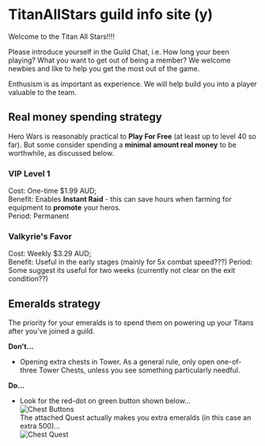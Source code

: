 # TitanAllStars guild info site (y)
Welcome to the Titan All Stars!!!!

Please introduce yourself in the Guild Chat, i.e. How long your been playing?  What you want to get out of being a member? 
We welcome newbies and like to help you get the most out of the game.  

Enthusism is as important as experience. We will help build you into a player valuable to the team.

## Real money spending strategy
Hero Wars is reasonably practical to **Play For Free** (at least up to level 40 so far).
But some consider spending a **minimal amount real money** to be worthwhile, as discussed below.

### VIP Level 1
Cost: One-time $1.99 AUD; <br>
Benefit: Enables **Instant Raid** - this can save hours when farming for equipment to **promote** your heros.  
Period: Permanent

### Valkyrie's Favor
Cost: Weekly $3.29 AUD; <br>
Benefit: Useful in the early stages (mainly for 5x combat speed???) 
Period: Some suggest its useful for two weeks (currently not clear on the exit condition??)

## Emeralds strategy
The priority for your emeralds is to spend them on powering up your Titans after you've joined a guild.

**Don't...**
* Opening extra chests in Tower.  As a general rule, only open one-of-three Tower Chests, unless you see something particularly needful.  

**Do...**
* Look for the red-dot on green button shown below...  
![Chest Buttons](https://herowars.zendesk.com/hc/article_attachments/360039180114/mceclip0.png)      
The attached Quest actually makes you extra emeralds (in this case an extra 500)...      
![Chest Quest](https://herowars.zendesk.com/hc/article_attachments/360039180134/mceclip1.png)
